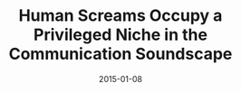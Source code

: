 ---
title: "Human Screams Occupy a Privileged Niche in the Communication Soundscape"
collection: publications
permalink: /publication/2015_human-screams-occupy-a-privileged-niche-in-the-com
date: 2015-01-08
year: 2015
venue: 'Current Biology'
authors: 'Arnal LH, Flinker A, Kleinschmidt A, Giraud AL, Poeppel D'
number: '128'
citation: 'Arnal LH, Flinker A, Kleinschmidt A, Giraud AL, Poeppel D (2015). Human Screams Occupy a Privileged Niche in the Communication Soundscape. Current Biology.'
category: 'article'
---